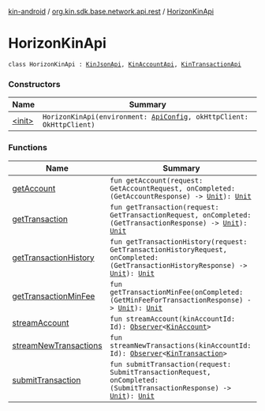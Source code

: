 [kin-android](../../index.md) / [org.kin.sdk.base.network.api.rest](../index.md) / [HorizonKinApi](./index.md)

# HorizonKinApi

`class HorizonKinApi : `[`KinJsonApi`](../-kin-json-api/index.md)`, `[`KinAccountApi`](../../org.kin.sdk.base.network.api/-kin-account-api/index.md)`, `[`KinTransactionApi`](../../org.kin.sdk.base.network.api/-kin-transaction-api/index.md)

### Constructors

| Name | Summary |
|---|---|
| [&lt;init&gt;](-init-.md) | `HorizonKinApi(environment: `[`ApiConfig`](../../org.kin.sdk.base.stellar.models/-api-config/index.md)`, okHttpClient: OkHttpClient)` |

### Functions

| Name | Summary |
|---|---|
| [getAccount](get-account.md) | `fun getAccount(request: GetAccountRequest, onCompleted: (GetAccountResponse) -> `[`Unit`](https://kotlinlang.org/api/latest/jvm/stdlib/kotlin/-unit/index.html)`): `[`Unit`](https://kotlinlang.org/api/latest/jvm/stdlib/kotlin/-unit/index.html) |
| [getTransaction](get-transaction.md) | `fun getTransaction(request: GetTransactionRequest, onCompleted: (GetTransactionResponse) -> `[`Unit`](https://kotlinlang.org/api/latest/jvm/stdlib/kotlin/-unit/index.html)`): `[`Unit`](https://kotlinlang.org/api/latest/jvm/stdlib/kotlin/-unit/index.html) |
| [getTransactionHistory](get-transaction-history.md) | `fun getTransactionHistory(request: GetTransactionHistoryRequest, onCompleted: (GetTransactionHistoryResponse) -> `[`Unit`](https://kotlinlang.org/api/latest/jvm/stdlib/kotlin/-unit/index.html)`): `[`Unit`](https://kotlinlang.org/api/latest/jvm/stdlib/kotlin/-unit/index.html) |
| [getTransactionMinFee](get-transaction-min-fee.md) | `fun getTransactionMinFee(onCompleted: (GetMinFeeForTransactionResponse) -> `[`Unit`](https://kotlinlang.org/api/latest/jvm/stdlib/kotlin/-unit/index.html)`): `[`Unit`](https://kotlinlang.org/api/latest/jvm/stdlib/kotlin/-unit/index.html) |
| [streamAccount](stream-account.md) | `fun streamAccount(kinAccountId: Id): `[`Observer`](../../org.kin.sdk.base.tools/-observer/index.md)`<`[`KinAccount`](../../org.kin.sdk.base.models/-kin-account/index.md)`>` |
| [streamNewTransactions](stream-new-transactions.md) | `fun streamNewTransactions(kinAccountId: Id): `[`Observer`](../../org.kin.sdk.base.tools/-observer/index.md)`<`[`KinTransaction`](../../org.kin.sdk.base.stellar.models/-kin-transaction/index.md)`>` |
| [submitTransaction](submit-transaction.md) | `fun submitTransaction(request: SubmitTransactionRequest, onCompleted: (SubmitTransactionResponse) -> `[`Unit`](https://kotlinlang.org/api/latest/jvm/stdlib/kotlin/-unit/index.html)`): `[`Unit`](https://kotlinlang.org/api/latest/jvm/stdlib/kotlin/-unit/index.html) |
